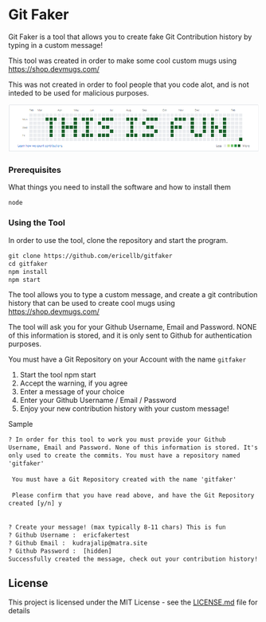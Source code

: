 # Git Faker

Git Faker is a tool that allows you to create fake Git Contribution history by typing in a custom message!

This tool was created in order to make some cool custom mugs using https://shop.devmugs.com/

This was not created in order to fool people that you code alot, and is not inteded to be used for malicious purposes.

![sample image](sample.png)

### Prerequisites

What things you need to install the software and how to install them

```
node
```

### Using the Tool

In order to use the tool, clone the repository and start the program.

```
git clone https://github.com/ericellb/gitfaker
cd gitfaker
npm install
npm start
```

The tool allows you to type a custom message, and create a git contribution history that can be used to create cool mugs using https://shop.devmugs.com/

The tool will ask you for your Github Username, Email and Password. NONE of this information is stored, and it is only sent to Github for authentication purposes.

You must have a Git Repository on your Account with the name `gitfaker`

1. Start the tool npm start
2. Accept the warning, if you agree
3. Enter a message of your choice
4. Enter your Github Username / Email / Password
5. Enjoy your new contribution history with your custom message!

Sample

```
? In order for this tool to work you must provide your Github Username, Email and Password. None of this information is stored. It's only used to create the commits. You must have a repository named 'gitfaker'

 You must have a Git Repository created with the name 'gitfaker'

 Please confirm that you have read above, and have the Git Repository created [y/n] y


? Create your message! (max typically 8-11 chars) This is fun
? Github Username :  ericfakertest
? Github Email :  kudrajalip@matra.site
? Github Password :  [hidden]
Successfully created the message, check out your contribution history!
```

## License

This project is licensed under the MIT License - see the [LICENSE.md](LICENSE.md) file for details
